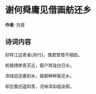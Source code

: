 # 谢何舜庸见借画舫还乡

**作者**: 刘弇

## 诗词内容

好样江边青雀{舟行}，愧君暂借不相妨。

帆樯缥缈青天近，窗户玲珑白日长。

浓绿迢迢春到水，衰颠种种客还乡。

却应耆旧遥知羡，况味浑如临汝郎。

